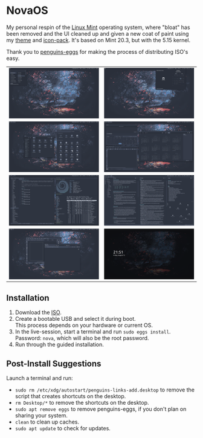 # NovaOS
My personal respin of the [Linux Mint](https://linuxmint.com) operating system, where "bloat" has been removed and the UI cleaned up and given a new coat of paint using my [theme](https://github.com/NicklasVraa/Nova-galactic-theme) and [icon-pack](https://github.com/NicklasVraa/Nova-galactic-icons).
It's based on Mint 20.3, but with the 5.15 kernel.

Thank you to [penguins-eggs](https://github.com/pieroproietti/penguins-eggs) for making the process of distributing ISO's easy.

|   |   |
|---|---|
| ![alt](meta/desktop.png) | ![alt](meta/applet.png) |
| ![alt](meta/files_settings.png) | ![alt](meta/os_apps.png) |
| ![alt](meta/code_term.png) | ![alt](meta/obsidian.png) |
| ![alt](meta/browser_inkscape.png) | ![alt](meta/lock.png) |

## Installation
1. Download the [ISO](https://drive.google.com/drive/folders/1djzd2mm6oHLx1MuvaAjNLqDi0mUxStYA?usp=share_link).
2. Create a bootable USB and select it during boot. \
   This process depends on your hardware or current OS.
3. In the live-session, start a terminal and run `sudo eggs install`. \
   Password: `nova`, which will also be the root password.
4. Run through the guided installation.

## Post-Install Suggestions
Launch a terminal and run:
- `sudo rm /etc/xdg/autostart/penguins-links-add.desktop` to remove the script that creates shortcuts on the desktop.
- `rm Desktop/*` to remove the shortcuts on the desktop.
- `sudo apt remove eggs` to remove penguins-eggs, if you don't plan on sharing your system.
- `clean` to clean up caches.
- `sudo apt update` to check for updates.
